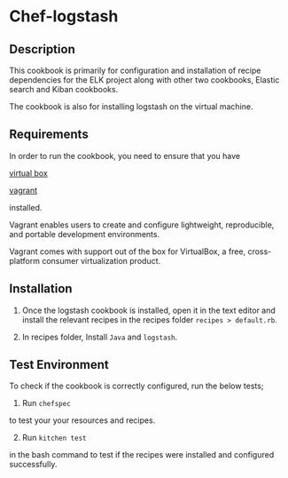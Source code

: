 # Chef-logstash

## Description

This cookbook is primarily for configuration and installation of recipe dependencies for the ELK project along with
other two cookbooks, Elastic search and Kiban cookbooks.

The cookbook is also for installing logstash on the virtual machine.

## Requirements

In order to run the cookbook, you need to ensure that you have

[virtual box](https://www.virtualbox.org/wiki/Downloads)

[vagrant](https://www.vagrantup.com/downloads.html)

installed.

Vagrant enables users to create and configure lightweight, reproducible, and portable development environments.

Vagrant comes with support out of the box for VirtualBox, a free, cross-platform consumer virtualization product.

## Installation

1. Once the logstash cookbook is installed, open it in the text editor and install the relevant recipes in the recipes folder `recipes > default.rb`.

2. In recipes folder, Install `Java` and `logstash`.

## Test Environment

To check if the cookbook is correctly configured, run the below tests; 

1. Run
	`chefspec`

 to test your your resources and recipes.

2. Run
	`kitchen test`
	
in the bash command to test if the recipes were installed and configured successfully.
